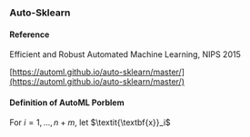 ### Auto-Sklearn

#### Reference

Efficient and Robust Automated Machine Learning, NIPS 2015

[https://automl.github.io/auto-sklearn/master/](https://automl.github.io/auto-sklearn/master/)

#### Definition of AutoML Porblem

For $i=1,…,n+m$, let $\textit{\textbf{x}}_i$

